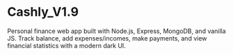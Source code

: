 # Cashly_V1.9
Personal finance web app built with Node.js, Express, MongoDB, and vanilla JS. Track balance, add expenses/incomes, make payments, and view financial statistics with a modern dark UI.
